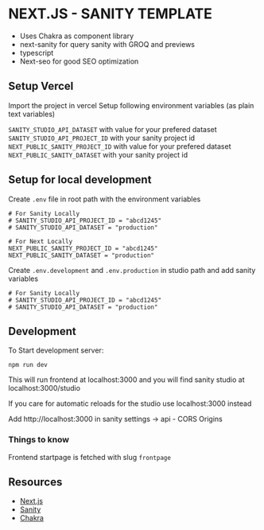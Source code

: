 # NEXT.JS - SANITY TEMPLATE

- Uses Chakra as component library
- next-sanity for query sanity with GROQ and previews
- typescript
- Next-seo for good SEO optimization

## Setup Vercel
Import the project in vercel
Setup following environment variables (as plain text variables)

`SANITY_STUDIO_API_DATASET` with value for your prefered dataset
`SANITY_STUDIO_API_PROJECT_ID` with your sanity project id
`NEXT_PUBLIC_SANITY_PROJECT_ID` with value for your prefered dataset
`NEXT_PUBLIC_SANITY_DATASET` with your sanity project id


## Setup for local development
Create `.env` file in root path with the environment variables

```
# For Sanity Locally
# SANITY_STUDIO_API_PROJECT_ID = "abcd1245"
# SANITY_STUDIO_API_DATASET = "production"

# For Next Locally
NEXT_PUBLIC_SANITY_PROJECT_ID = "abcd1245"
NEXT_PUBLIC_SANITY_DATASET = "production"
```

Create `.env.development` and `.env.production` in studio path
and add sanity variables

```
# For Sanity Locally
# SANITY_STUDIO_API_PROJECT_ID = "abcd1245"
# SANITY_STUDIO_API_DATASET = "production"
```

## Development

To Start development server:
```
npm run dev
```
This will run frontend at localhost:3000
and you will find sanity studio at localhost:3000/studio

If you care for automatic reloads for the studio use localhost:3000 instead

Add http://localhost:3000 in sanity settings -> api - CORS Origins

### Things to know
Frontend startpage is fetched with slug `frontpage`


## Resources
- [Next.js](https://nextjs.org/)
- [Sanity](https://sanity.io/)
- [Chakra](https://chakra-ui.com/)
